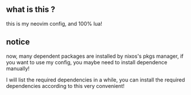 ## what is this ?

this is my neovim config, and 100% lua!

## notice

now, many dependent packages are installed by nixos's pkgs manager, if you want to use my config, you maybe need to install dependence manually!

I will list the required dependencies in a while, you can install the required dependencies according to this very convenient!

